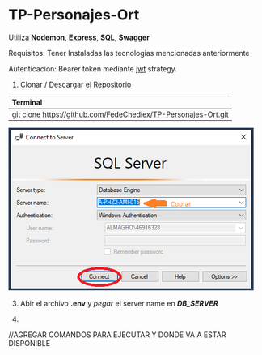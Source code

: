 # TP-Personajes-Ort
Utiliza **Nodemon**, **Express**, **SQL**, **Swagger**

Requisitos: Tener Instaladas las tecnologias mencionadas anteriormente

Autenticacion: Bearer token mediante [jwt](https://jwt.io/) strategy.  

1. Clonar / Descargar el Repositorio
   
| Terminal |
| :---     |
| git clone https://github.com/FedeChediex/TP-Personajes-Ort.git |


![2. Abir sql, conectar y copiar el  **Server Name**](/ReadmeImg/Sql-Server-Name.PNG)

3. Abir el archivo **.env** y *pegar* el server name en ***DB_SERVER***

4. 
//AGREGAR COMANDOS PARA EJECUTAR Y DONDE VA A ESTAR DISPONIBLE
	

